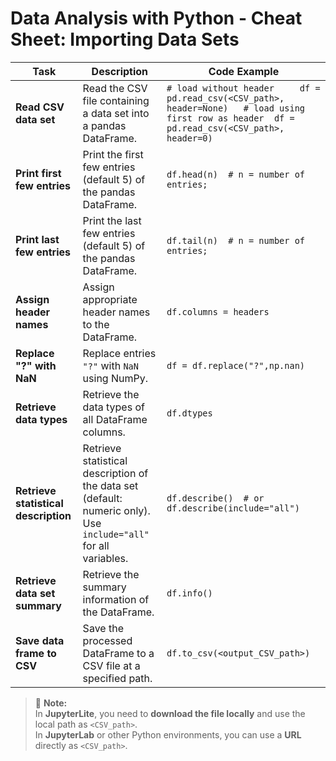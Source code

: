 # Data Analysis with Python - Cheat Sheet: Importing Data Sets

| **Task** | **Description** | **Code Example** |
|-----------|-----------------|------------------|
| **Read CSV data set** | Read the CSV file containing a data set into a pandas DataFrame. | ```# load without header     df = pd.read_csv(<CSV_path>, header=None)   # load using first row as header  df = pd.read_csv(<CSV_path>, header=0)  ``` |
| **Print first few entries** | Print the first few entries (default 5) of the pandas DataFrame. | ```df.head(n)  # n = number of entries;``` |
| **Print last few entries** | Print the last few entries (default 5) of the pandas DataFrame. | ```df.tail(n)  # n = number of entries;``` |
| **Assign header names** | Assign appropriate header names to the DataFrame. | ```df.columns = headers``` |
| **Replace "?" with NaN** | Replace entries `"?"` with `NaN` using NumPy. | ```df = df.replace("?",np.nan)``` |
| **Retrieve data types** | Retrieve the data types of all DataFrame columns. | ```df.dtypes``` |
| **Retrieve statistical description** | Retrieve statistical description of the data set (default: numeric only). Use `include="all"` for all variables. | ```df.describe()  # or df.describe(include="all")``` |
| **Retrieve data set summary** | Retrieve the summary information of the DataFrame. | ```df.info()``` |
| **Save data frame to CSV** | Save the processed DataFrame to a CSV file at a specified path. | ```df.to_csv(<output_CSV_path>)``` |

> 📝 **Note:**  
> In **JupyterLite**, you need to **download the file locally** and use the local path as `<CSV_path>`.  
> In **JupyterLab** or other Python environments, you can use a **URL** directly as `<CSV_path>`.
